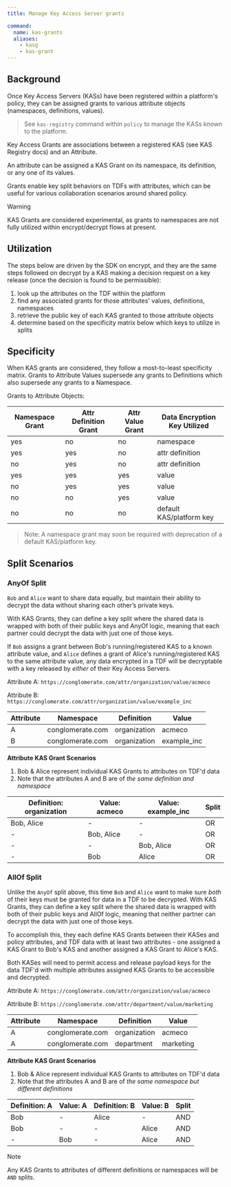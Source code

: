 ```yaml
---
title: Manage Key Access Server grants

command:
  name: kas-grants
  aliases:
    - kasg
    - kas-grant
---
```


## Background

Once Key Access Servers (KASs) have been registered within a platform's policy,
they can be assigned grants to various attribute objects (namespaces, definitions, values).

> See `kas-registry` command within `policy` to manage the KASs known to the platform.

Key Access Grants are associations between a registered KAS (see KAS Registry docs) and an Attribute.

An attribute can be assigned a KAS Grant on its namespace, its definition, or any one of its values.

Grants enable key split behaviors on TDFs with attributes, which can be useful for various collaboration scenarios around shared policy.

> [!WARNING]
> KAS Grants are considered experimental, as grants to namespaces are not fully utilized within encrypt/decrypt flows at present.

## Utilization

The steps below are driven by the SDK on encrypt, and they are the same steps followed
on decrypt by a KAS making a decision request on a key release (once the decision
is found to be permissible):

1. look up the attributes on the TDF within the platform
2. find any associated grants for those attributes' values, definitions, namespaces
3. retrieve the public key of each KAS granted to those attribute objects
4. determine based on the specificity matrix below which keys to utilize in splits

## Specificity

When KAS grants are considered, they follow a most-to-least specificity matrix. Grants to
Attribute Values supersede any grants to Definitions which also supersede any grants to a Namespace.

Grants to Attribute Objects:

| Namespace Grant | Attr Definition Grant | Attr Value Grant | Data Encryption Key Utilized |
| --------------- | --------------------- | ---------------- | ---------------------------- |
| yes             | no                    | no               | namespace                    |
| yes             | yes                   | no               | attr definition              |
| no              | yes                   | no               | attr definition              |
| yes             | yes                   | yes              | value                        |
| no              | yes                   | yes              | value                        |
| no              | no                    | yes              | value                        |
| no              | no                    | no               | default KAS/platform key     |

> Note:
> A namespace grant may soon be required with deprecation of a default KAS/platform key.

## Split Scenarios

### AnyOf Split

`Bob` and `Alice` want to share data equally, but maintain their ability to decrypt the data without sharing each other’s private keys.

With KAS Grants, they can define a key split where the shared data is wrapped with both of their public keys and AnyOf logic, meaning that each partner could decrypt the data with just one of those keys.

If `Bob` assigns a grant between Bob's running/registered KAS to a known attribute value, and `Alice` defines a grant of Alice's running/registered KAS to the same attribute value,
any data encrypted in a TDF will be decryptable with a key released by _either_ of their Key Access Servers.

Attribute A: `https://conglomerate.com/attr/organization/value/acmeco`

Attribute B: `https://conglomerate.com/attr/organization/value/example_inc`

| Attribute | Namespace        | Definition   | Value       |
| --------- | ---------------- | ------------ | ----------- |
| A         | conglomerate.com | organization | acmeco      |
| B         | conglomerate.com | organization | example_inc |

**Attribute KAS Grant Scenarios**

1. Bob & Alice represent individual KAS Grants to attributes on TDF'd data
2. Note that the attributes A and B are of _the same definition and namespace_

| Definition: organization | Value: acmeco | Value: example_inc | Split |
| ------------------------ | ------------- | ------------------ | ----- |
| Bob, Alice               | -             | -                  | OR    |
| -                        | Bob, Alice    | -                  | OR    |
| -                        | -             | Bob, Alice         | OR    |
| -                        | Bob           | Alice              | OR    |

### AllOf Split

Unlike the `AnyOf` split above, this time `Bob` and `Alice` want to make sure _both_ of their keys must be granted for data in a TDF
to be decrypted. With KAS Grants, they can define a key split where the shared data is wrapped with both of their public keys and
AllOf logic, meaning that neither partner can decrypt the data with just one of those keys.

To accomplish this, they each define KAS Grants between their KASes and policy attributes, and TDF data with at least two attributes -
one assigned a KAS Grant to Bob's KAS and another assigned a KAS Grant to Alice's KAS.

Both KASes will need to permit access and release payload keys for the data TDF'd with multiple attributes assigned KAS Grants to be accessible and decrypted.

Attribute A: `https://conglomerate.com/attr/organization/value/acmeco`

Attribute B: `https://conglomerate.com/attr/department/value/marketing`

| Attribute | Namespace        | Definition   | Value     |
| --------- | ---------------- | ------------ | --------- |
| A         | conglomerate.com | organization | acmeco    |
| A         | conglomerate.com | department   | marketing |

**Attribute KAS Grant Scenarios**

1. Bob & Alice represent individual KAS Grants to attributes on TDF'd data
2. Note that the attributes A and B are of _the same namespace but different definitions_

| Definition: A | Value: A | Definition: B | Value: B | Split |
| ------------- | -------- | ------------- | -------- | ----- |
| Bob           | -        | Alice         | -        | AND   |
| Bob           | -        | -             | Alice    | AND   |
| -             | Bob      | -             | Alice    | AND   |

> [!NOTE]
> Any KAS Grants to attributes of different definitions or namespaces will be `AND` splits.

